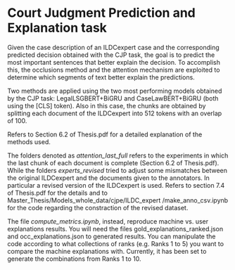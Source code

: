 # Court Judgment Prediction and Explanation task

Given the case description of an ILDCexpert case and the corresponding predicted decision obtained with the CJP task, the goal is to predict the most important sentences that better explain the decision. To accomplish this, the occlusions method and the attention mechanism are exploited to determine which
segments of text better explain the predictions.

Two methods are applied using the two most performing models obtained by the CJP task: LegalLSGBERT+BiGRU and CaseLawBERT+BiGRU (both using the [CLS] token). Also in this case, the chunks are obtained by splitting each document of the ILDCexpert into 512 tokens with an overlap of 100.

Refers to Section 6.2 of Thesis.pdf for a detailed explanation of the methods used. 

The folders denoted as *attention_last_full* refers to the experiments in which the last chunk of each document is complete (Section 6.2 of Thesis.pdf). While the folders *experts_revised* tried to adjust some mismatches between the original ILDCexpert and the documents given to the annotators. In particular a revised version of the ILDCexpert is used. Refers to section 7.4 of Thesis.pdf for the details and to Master_Thesis/Models_whole_data/cjpe/ILDC_expert
/make_anno_csv.ipynb for the code regarding the constraction of the revised dataset.  

The file *compute_metrics.ipynb*, instead, reproduce machine vs. user explanations results. You will need the files gold_explanations_ranked.json and occ_explanations.json to generated results. You can manipulate the code according to what collections of ranks (e.g. Ranks 1 to 5) you want to compare the machine explanations with. Currently, it has been set to generate the combinations from Ranks 1 to 10.